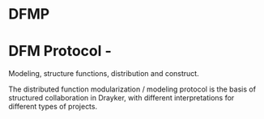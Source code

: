# DFMP

# DFM Protocol -

Modeling, structure functions, distribution and construct. 

The distributed function modularization / modeling protocol is the basis of structured collaboration in Drayker, with different interpretations for different types of projects.
